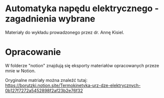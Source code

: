 # Automatyka napędu elektrycznego - zagadnienia wybrane
Materiały do wykładu prowadzonego przez dr. Annę Kisiel.

# Opracowanie
W folderze "notion" znajdują się eksporty materiałów opracowanych przeze mnie w Notion.   

Oryginalne matriały można znaleźć tutaj:    
https://borutzki.notion.site/Termokinetyka-urz-dze-elektrycznych-0b127f7272a5452898f2af23b2e76f32